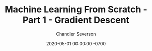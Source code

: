 ---
layout: post
title:  "Machine Learning From Scratch - Part 1 - Gradient Descent"
date:   2020-05-01 00:00:00 -0700
categories: ml-from-scratch
author: Chandler Severson
image: "https://via.placeholder.com/350x350"
---